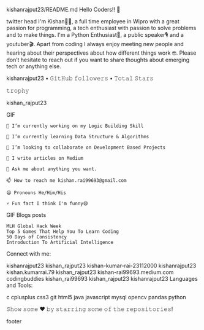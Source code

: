                                               
kishanrajput23/README.md
Hello Coders!! 👋

twitter head
I'm Kishan🙋‍♂️, a full time employee in Wipro with a great passion for programming, a tech enthusiast with passion to solve problems and to make things. I'm a Python Enthusiast🐍, a public speaker🎙 and a youtuber🎬. Apart from coding I always enjoy meeting new people and hearing about their perspectives about how different things work 🤓. Please don’t hesitate to reach out if you want to share thoughts about emerging tech or anything else.

kishanrajput23 • 𝙶𝚒𝚝𝙷𝚞𝚋 𝚏𝚘𝚕𝚕𝚘𝚠𝚎𝚛𝚜 • 𝚃𝚘𝚝𝚊𝚕 𝚂𝚝𝚊𝚛𝚜

𝚝𝚛𝚘𝚙𝚑𝚢

kishan_rajput23

GIF

    🔭 I’m currently working on my Logic Building Skill

    🌱 I’m currently learning Data Structure & Algorithms

    👯 I’m looking to collaborate on Development Based Projects

    📝 I write articles on Medium

    💬 Ask me about anything you want.

    📫 How to reach me kishan.rai99693@gmail.com

    😄 𝙿𝚛𝚘𝚗𝚘𝚞𝚗𝚜 𝙷𝚎/𝙷𝚒𝚖/𝙷𝚒𝚜

    ⚡ Fun fact I think I'm funny😄

GIF
Blogs posts

    MLH Global Hack Week
    Top 5 Games That Help You To Learn Coding
    50 Days of Consistency
    Introduction To Artificial Intelligence

Connect with me:

kishanrajput23 kishan_rajput23 kishan-kumar-rai-23112000 kishanrajput23 kishan.kumarrai.79 kishan_rajput23 kishan-rai99693.medium.com codingbuddies kishan_rai99693 kishan_rajput23 kishanrajput23
Languages and Tools:

c cplusplus css3 git html5 java javascript mysql opencv pandas python

𝚂𝚑𝚘𝚠 𝚜𝚘𝚖𝚎 ❤️ 𝚋𝚢 𝚜𝚝𝚊𝚛𝚛𝚒𝚗𝚐 𝚜𝚘𝚖𝚎 𝚘𝚏 𝚝𝚑𝚎 𝚛𝚎𝚙𝚘𝚜𝚒𝚝𝚘𝚛𝚒𝚎𝚜!

footer



